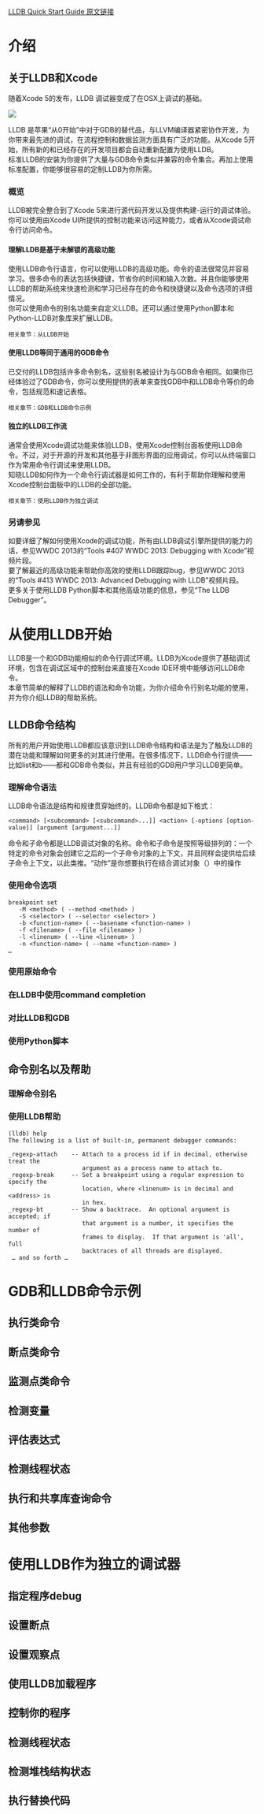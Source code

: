 [LLDB Quick Start Guide 原文链接](https://developer.apple.com/library/content/documentation/IDEs/Conceptual/gdb_to_lldb_transition_guide/document/Introduction.html#//apple_ref/doc/uid/TP40012917)

# 介绍
## 关于LLDB和Xcode

随着Xcode 5的发布，LLDB 调试器变成了在OSX上调试的基础。  

![](https://developer.apple.com/library/archive/documentation/IDEs/Conceptual/gdb_to_lldb_transition_guide/art/lldb_in_xc5_command_window_2x.png)  

LLDB 是苹果“从0开始”中对于GDB的替代品，与LLVM编译器紧密协作开发，为你带来最先进的调试，在流程控制和数据监测方面具有广泛的功能。从Xcode 5开始，所有新的和已经存在的开发项目都会自动重新配置为使用LLDB。  
标准LLDB的安装为你提供了大量与GDB命令类似并兼容的命令集合。再加上使用标准配置，你能够很容易的定制LLDB为你所需。

### 概览

LLDB被完全整合到了Xcode 5来进行源代码开发以及提供构建-运行的调试体验。你可以使用由Xcode UI所提供的控制功能来访问这种能力，或者从Xcode调试命令行访问命令。  

#### 理解LLDB是基于未解锁的高级功能

使用LLDB命令行语言，你可以使用LLDB的高级功能。命令的语法很常见并容易学习。很多命令的表达包括快捷键，节省你的时间和输入次数。并且你能够使用LLDB的帮助系统来快速检测和学习已经存在的命令和快捷键以及命令选项的详细情况。  
你可以使用命令的别名功能来自定义LLDB。还可以通过使用Python脚本和Python-LLDB对象库来扩展LLDB。

```
相关章节：从LLDB开始
```

#### 使用LLDB等同于通用的GDB命令

已交付的LLDB包括许多命令别名，这些别名被设计为与GDB命令相同。如果你已经体验过了GDB命令，你可以使用提供的表单来查找GDB中和LLDB命令等价的命令，包括规范和速记表格。

```
相关章节：GDB和LLDB命令示例
```

#### 独立的LLDB工作流

通常会使用Xcode调试功能来体验LLDB，使用Xcode控制台面板使用LLDB命令。不过，对于开源的开发和其他基于非图形界面的应用调试，你可以从终端窗口作为常用命令行调试来使用LLDB。  
知晓LLDB如何作为一个命令行调试器是如何工作的，有利于帮助你理解和使用Xcode控制台面板中的LLDB的全部功能。  

```
相关章节：使用LLDB作为独立调试
```

### 另请参见

如要详细了解如何使用Xcode的调试功能，所有由LLDB调试引擎所提供的能力的话，参见WWDC 2013的“Tools #407 WWDC 2013: Debugging with Xcode”视频片段。  
要了解最近的高级功能来帮助你高效的使用LLDB跟踪bug，参见WWDC 2013的“Tools #413 WWDC 2013: Advanced Debugging with LLDB”视频片段。  
更多关于使用LLDB Python脚本和其他高级功能的信息，参见“The LLDB Debugger”。

# 从使用LLDB开始

LLDB是一个和GDB功能相似的命令行调试环境。LLDB为Xcode提供了基础调试环境，包含在调试区域中的控制台来直接在Xcode IDE环境中能够访问LLDB命令。  
本章节简单的解释了LLDB的语法和命令功能，为你介绍命令行别名功能的使用，并为你介绍LLDB的帮助系统。

## LLDB命令结构

所有的用户开始使用LLDB都应该意识到LLDB命令结构和语法是为了触及LLDB的潜在功能和理解如何更多的对其进行使用。在很多情况下，LLDB命令行提供——比如list和b——都和GDB命令类似，并且有经验的GDB用户学习LLDB更简单。  

### 理解命令语法

LLDB命令语法是结构和规律贯穿始终的。LLDB命令都是如下格式：  

	<command> [<subcommand> [<subcommand>...]] <action> [-options [option-value]] [argument [argument...]]

命令和子命令都是LLDB调试对象的名称。命令和子命令是按照等级排列的：一个特定的命令对象会创建它之后的一个子命令对象的上下文，并且同样会提供给后续子命令上下文，以此类推。“动作”是你想要执行在结合调试对象（）中的操作

### 使用命令选项

	breakpoint set
       -M <method> ( --method <method> )
       -S <selector> ( --selector <selector> )
       -b <function-name> ( --basename <function-name> )
       -f <filename> ( --file <filename> )
       -l <linenum> ( --line <linenum> )
       -n <function-name> ( --name <function-name> )
	…

### 使用原始命令

### 在LLDB中使用command completion

### 对比LLDB和GDB

### 使用Python脚本

## 命令别名以及帮助

### 理解命令别名

### 使用LLDB帮助

	(lldb) help
	The following is a list of built-in, permanent debugger commands:
	 
	_regexp-attach    -- Attach to a process id if in decimal, otherwise treat the
	                     argument as a process name to attach to.
	_regexp-break     -- Set a breakpoint using a regular expression to specify the
	                     location, where <linenum> is in decimal and <address> is
	                     in hex.
	_regexp-bt        -- Show a backtrace.  An optional argument is accepted; if
	                     that argument is a number, it specifies the number of
	                     frames to display.  If that argument is 'all', full
	                     backtraces of all threads are displayed.
	 … and so forth …

# GDB和LLDB命令示例

## 执行类命令

## 断点类命令

## 监测点类命令

## 检测变量

## 评估表达式

## 检测线程状态

## 执行和共享库查询命令

## 其他参数

# 使用LLDB作为独立的调试器

## 指定程序debug

## 设置断点

## 设置观察点

## 使用LLDB加载程序

## 控制你的程序

## 检测线程状态

## 检测堆栈结构状态

## 执行替换代码